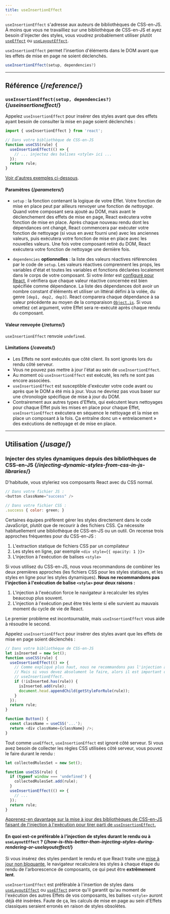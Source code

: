 ```yaml
---
title: useInsertionEffect
---
```


<Pitfall>

`useInsertionEffect` s'adresse aux auteurs de bibliothèques de CSS-en-JS. À moins que vous ne travailliez sur une bibliothèque de CSS-en-JS et ayez besoin d'injecter des styles, vous voudrez probablement utiliser plutôt [`useEffect`](/reference/react/useEffect) ou [`useLayoutEffect`](/reference/react/useLayoutEffect).

</Pitfall>

<Intro>

`useInsertionEffect` permet l'insertion d'éléments dans le DOM avant que les effets de mise en page ne soient déclenchés.

```js
useInsertionEffect(setup, dependencies?)
```

</Intro>

<InlineToc />

---

## Référence {/*reference*/}

### `useInsertionEffect(setup, dependencies?)` {/*useinsertioneffect*/}

Appelez `useInsertionEffect` pour insérer des styles avant que des effets ayant besoin de consulter la mise en page soient déclenchés :

```js
import { useInsertionEffect } from 'react';

// Dans votre bibliothèque de CSS-en-JS
function useCSS(rule) {
  useInsertionEffect(() => {
    // ... injectez des balises <style> ici ...
  });
  return rule;
}
```

[Voir d'autres exemples ci-dessous](#usage).

#### Paramètres {/*parameters*/}

* `setup` : la fonction contenant la logique de votre Effet.  Votre fonction de mise en place peut par ailleurs renvoyer une fonction de *nettoyage*.  Quand votre composant sera ajouté au DOM, mais avant le déclenchement des effets de mise en page, React exécutera votre fonction de mise en place.  Après chaque nouveau rendu dont les dépendances ont changé, React commencera par exécuter votre fonction de nettoyage (si vous en avez fourni une) avec les anciennes valeurs, puis exécutera votre fonction de mise en place avec les nouvelles valeurs.  Une fois votre composant retiré du DOM, React exécutera votre fonction de nettoyage une dernière fois.

* `dependencies` **optionnelles** : la liste des valeurs réactives référencées par le code de `setup`.  Les valeurs réactives comprennent les props, les variables d'état et toutes les variables et fonctions déclarées localement dans le corps de votre composant.  Si votre *linter* est [configuré pour React](/learn/editor-setup#linting), il vérifiera que chaque valeur réactive concernée est bien spécifiée comme dépendance.  La liste des dépendances doit avoir un nombre constant d'éléments et utiliser un littéral défini à la volée, du genre `[dep1, dep2, dep3]`. React comparera chaque dépendance à sa valeur précédente au moyen de la comparaison [`Object.is`](https://developer.mozilla.org/fr/docs/Web/JavaScript/Reference/Global_Objects/Object/is).  Si vous omettez cet argument, votre Effet sera re-exécuté après chaque rendu du composant.

#### Valeur renvoyée {/*returns*/}

`useInsertionEffect` renvoie `undefined`.

#### Limitations {/*caveats*/}

* Les Effets ne sont exécutés que côté client.  Ils sont ignorés lors du rendu côté serveur.
* Vous ne pouvez pas mettre à jour l'état au sein de `useInsertionEffect`.
* Au moment où `useInsertionEffect` est exécuté, les refs ne sont pas encore associées.
* `useInsertionEffect` est susceptible d'exécuter votre code avant ou après que le DOM a été mis à jour. Vous ne devriez pas vous baser sur une chronologie spécifique de mise à jour du DOM.
* Contrairement aux autres types d'Effets, qui exécutent leurs nettoyages pour chaque Effet puis les mises en place pour chaque Effet, `useInsertionEffect` exécutera en séquence le nettoyage et la mise en place un composant à la fois.  Ça entraîne donc un « entrelacement » des exécutions de nettoyage et de mise en place.

---

## Utilisation {/*usage*/}

### Injecter des styles dynamiques depuis des bibliothèques de CSS-en-JS {/*injecting-dynamic-styles-from-css-in-js-libraries*/}

D'habitude, vous styleriez vos composants React avec du CSS normal.

```js
// Dans votre fichier JS :
<button className="success" />

// Dans votre fichier CSS :
.success { color: green; }
```

Certaines équipes préfèrent gérer les styles directement dans le code JavaScript, plutôt que de recourir à des fichiers CSS.  Ça nécessite habituellement une bibliothèque de CSS-en-JS ou un outil.  On recense trois approches fréquentes pour du CSS-en-JS :

1. L'extraction statique de fichiers CSS par un compilateur
2. Les styles en ligne, par exemple `<div style={{ opacity: 1 }}>`
3. L'injection à l'exécution de balises `<style>`

Si vous utilisez du CSS-en-JS, nous vous recommandons de combiner les deux premières approches (les fichiers CSS pour les styles statiques, et les styles en ligne pour les styles dynamiques). **Nous ne recommandons pas l'injection à l'exécution de balise `<style>` pour deux raisons :**

1. L'injection à l'exécution force le navigateur à recalculer les styles beaucoup plus souvent.
2. L'injection à l'exécution peut être très lente si elle survient au mauvais moment du cycle de vie de React.

Le premier problème est incontournable, mais `useInsertionEffect` vous aide à résoudre le second.

Appelez `useInsertionEffect` pour insérer des styles avant que les effets de mise en page soient déclenchés :

```js {4-11}
// Dans votre bibliothèque de CSS-en-JS
let isInserted = new Set();
function useCSS(rule) {
  useInsertionEffect(() => {
    // Comme expliqué plus haut, nous ne recommandons pas l'injection à l'exécution de balise <style>.
    // Mais si vous devez absolument le faire, alors il est important de le faire dans un
    // useInsertionEffect.
    if (!isInserted.has(rule)) {
      isInserted.add(rule);
      document.head.appendChild(getStyleForRule(rule));
    }
  });
  return rule;
}

function Button() {
  const className = useCSS('...');
  return <div className={className} />;
}
```

Tout comme `useEffect`, `useInsertionEffect` est ignoré côté serveur. Si vous avez besoin de collecter les règles CSS utilisées côté serveur, vous pouvez le faire durant le rendu :

```js {1,4-6}
let collectedRulesSet = new Set();

function useCSS(rule) {
  if (typeof window === 'undefined') {
    collectedRulesSet.add(rule);
  }
  useInsertionEffect(() => {
    // ...
  });
  return rule;
}
```

[Apprenez-en davantage sur la mise à jour des bibliothèques de CSS-en-JS faisant de l'injection à l'exécution pour tirer parti de `useInsertionEffect`.](https://github.com/reactwg/react-18/discussions/110)

<DeepDive>

#### En quoi est-ce préférable à l'injection de styles durant le rendu ou à `useLayoutEffect` ? {/*how-is-this-better-than-injecting-styles-during-rendering-or-uselayouteffect*/}

Si vous insérez des styles pendant le rendu et que React traite une [mise à jour non bloquante](/reference/react/useTransition#marking-a-state-update-as-a-non-blocking-transition), le navigateur recalculera les styles à chaque étape du rendu de l'arborescence de composants, ce qui peut être **extrêmement lent**.

`useInsertionEffect` est préférable à l'insertion de styles dans [`useLayoutEffect`](/reference/react/useLayoutEffect) ou [`useEffect`](/reference/react/useEffect) parce qu'il garantit qu'au moment de l'exécution des autres Effets de vos composants, les balises `<style>`  auront déjà été insérées.  Faute de ça, les calculs de mise en page au sein d'Effets classiques seraient erronés en raison de styles obsolètes.

</DeepDive>
